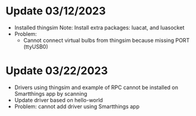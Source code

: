 # Update 03/12/2023

- Installed thingsim
  Note: Install extra packages: luacat, and luasocket
- Problem:
  - Cannot connect virtual bulbs from thingsim because missing PORT (ttyUSB0)

# Update 03/22/2023

- Drivers using thingsim and example of RPC cannot be installed on Smartthings app by scanning
- Update driver based on hello-world
- Problem: cannot add driver using Smartthings app
